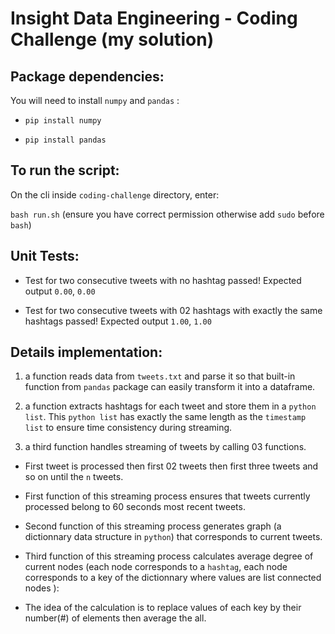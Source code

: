 Insight Data Engineering - Coding Challenge (my solution)
===========================================================

## Package dependencies:

You will need to install `numpy` and `pandas` :

* `pip install numpy`

* `pip install pandas`

## To run the script:
On the cli inside `coding-challenge` directory, enter: 

`bash run.sh` 
(ensure you have correct permission otherwise add `sudo` before `bash`)

## Unit Tests:

* Test for two consecutive tweets with no hashtag passed! Expected output `0.00`, `0.00`

* Test for two consecutive tweets with 02 hashtags with exactly the same hashtags passed! Expected output `1.00`, `1.00`

## Details implementation:

1. a function reads data from `tweets.txt` and parse it so that built-in function from `pandas` package can easily transform it into a dataframe.

2. a function  extracts hashtags for each tweet and store them in a `python list`. This `python list` has exactly the same length as the `timestamp list` to ensure time
consistency during streaming.

3. a third function handles streaming of tweets by calling 03 functions.

 * First tweet is processed then first 02 tweets then first three tweets and so on until the `n` tweets.

 * First function of this streaming process ensures that tweets currently processed belong to 60 seconds most recent tweets.

 * Second function of this streaming process generates graph (a dictionnary data structure in `python`) that corresponds to current tweets.

 * Third function of this streaming process calculates average degree of current nodes (each node corresponds to a `hashtag`, each node corresponds to a key of the dictionnary where values are list connected nodes ):

 * The idea of the calculation is to replace values of each key by their number(#) of elements then average the all. 



